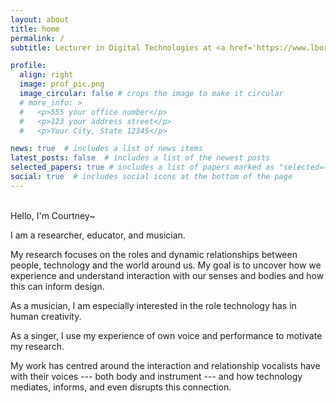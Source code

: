 ```yaml
---
layout: about
title: home
permalink: /
subtitle: Lecturer in Digital Technologies at <a href='https://www.lborolondon.ac.uk/'>Loughborough University London</a>.

profile:
  align: right
  image: prof_pic.png
  image_circular: false # crops the image to make it circular
  # more_info: >
  #   <p>555 your office number</p>
  #   <p>123 your address street</p>
  #   <p>Your City, State 12345</p>

news: true  # includes a list of news items
latest_posts: false  # includes a list of the newest posts
selected_papers: true # includes a list of papers marked as "selected={true}"
social: true  # includes social icons at the bottom of the page
---
```

<br>
Hello, I'm Courtney~

I am a researcher, educator, and musician.

My research focuses on the roles and dynamic relationships between people, technology and the world around us. My goal is to uncover how we experience and understand interaction with our senses and bodies and how this can inform design.

As a musician, I am especially interested in the role technology has in human creativity. 

As a singer, I use my experience of own voice and performance to motivate my research. 

My work has centred around the interaction and relationship vocalists have with their voices --- both body and instrument --- and how technology mediates, informs, and even disrupts this connection.


<!-- Examples of this work in topics including human-centred design, biosignal feedback, autoethnography, and experience querying with micro-phenomenology. -->

<!-- Write your biography here. Tell the world about yourself. Link to your favorite [subreddit](http://reddit.com). You can put a picture in, too. The code is already in, just name your picture `prof_pic.jpg` and put it in the `img/` folder.

Put your address / P.O. box / other info right below your picture. You can also disable any of these elements by editing `profile` property of the YAML header of your `_pages/about.md`. Edit `_bibliography/papers.bib` and Jekyll will render your [publications page](/al-folio/publications/) automatically.

Link to your social media connections, too. This theme is set up to use [Font Awesome icons](http://fortawesome.github.io/Font-Awesome/) and [Academicons](https://jpswalsh.github.io/academicons/), like the ones below. Add your Facebook, Twitter, LinkedIn, Google Scholar, or just disable all of them. -->